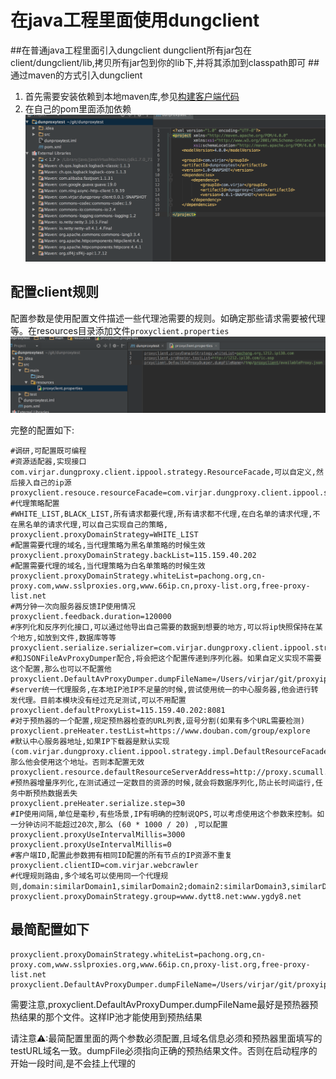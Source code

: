 # 在java工程里面使用dungclient
##在普通java工程里面引入dungclient
dungclient所有jar包在client/dungclient/lib,拷贝所有jar包到你的lib下,并将其添加到classpath即可
##通过maven的方式引入dungclient
1. 首先需要安装依赖到本地maven库,参见[构建客户端代码](build_code.md)
2. 在自己的pom里面添加依赖![image](../../pic/client_dependency.png)

## 配置client规则
配置参数是使用配置文件描述一些代理池需要的规则。如确定那些请求需要被代理等。在resources目录添加文件``proxyclient.properties``
![image](../../pic/proxyclient_properties.png)

完整的配置如下:
```
#调研,可配置既可编程
#资源适配器,实现接口com.virjar.dungproxy.client.ippool.strategy.ResourceFacade,可以自定义,然后接入自己的ip源
proxyclient.resouce.resourceFacade=com.virjar.dungproxy.client.ippool.strategy.impl.DefaultResourceFacade
#代理策略配置
#WHITE_LIST,BLACK_LIST,所有请求都要代理,所有请求都不代理,在白名单的请求代理,不在黑名单的请求代理,可以自己实现自己的策略,
proxyclient.proxyDomainStrategy=WHITE_LIST
#配置需要代理的域名,当代理策略为黑名单策略的时候生效
proxyclient.proxyDomainStrategy.backList=115.159.40.202
#配置需要代理的域名,当代理策略为白名单策略的时候生效
proxyclient.proxyDomainStrategy.whiteList=pachong.org,cn-proxy.com,www.sslproxies.org,www.66ip.cn,proxy-list.org,free-proxy-list.net
#两分钟一次向服务器反馈IP使用情况
proxyclient.feedback.duration=120000
#序列化和反序列化接口,可以通过他导出自己需要的数据到想要的地方,可以将ip快照保持在某个地方,如放到文件,数据库等等
proxyclient.serialize.serializer=com.virjar.dungproxy.client.ippool.strategy.impl.JSONFileAvProxyDumper
#和JSONFileAvProxyDumper配合,将会把这个配置传递到序列化器。如果自定义实现不需要这个配置,那么也可以不配置他
proxyclient.DefaultAvProxyDumper.dumpFileName=/Users/virjar/git/proxyipcenter/client/product/availableProxy.json
#server统一代理服务,在本地IP池IP不足量的时候,尝试使用统一的中心服务器,他会进行转发代理。目前本模块没有经过充足测试,可以不用配置
proxyclient.defaultProxyList=115.159.40.202:8081
#对于预热器的一个配置,规定预热器检查的URL列表,逗号分割(如果有多个URL需要检测)
proxyclient.preHeater.testList=https://www.douban.com/group/explore
#默认中心服务器地址,如果IP下载器是默认实现(com.virjar.dungproxy.client.ippool.strategy.impl.DefaultResourceFacade),那么他会使用这个地址。否则本配置无效
proxyclient.resource.defaultResourceServerAddress=http://proxy.scumall.com:8080
#预热器增量序列化,在测试通过一定数目的资源的时候,就会将数据序列化,防止长时间运行,任务中断预热数据丢失
proxyclient.preHeater.serialize.step=30
#IP使用间隔,单位是毫秒,有些场景,IP有明确的控制说QPS,可以考虑使用这个参数来控制。如一分钟访问不能超过20次,那么 (60 * 1000 / 20) ,可以配置proxyclient.proxyUseIntervalMillis=3000
proxyclient.proxyUseIntervalMillis=0
#客户端ID,配置此参数拥有相同ID配置的所有节点的IP资源不重复
proxyclient.clientID=com.virjar.webcrawler
#代理规则路由,多个域名可以使用同一个代理规则,domain:similarDomain1,similarDomain2;domain2:similarDomain3,similarDomain4...
proxyclient.proxyDomainStrategy.group=www.dytt8.net:www.ygdy8.net
```

## 最简配置如下
```
proxyclient.proxyDomainStrategy.whiteList=pachong.org,cn-proxy.com,www.sslproxies.org,www.66ip.cn,proxy-list.org,free-proxy-list.net
proxyclient.DefaultAvProxyDumper.dumpFileName=/Users/virjar/git/proxyipcenter/client/product/availableProxy.json
```
需要注意,proxyclient.DefaultAvProxyDumper.dumpFileName最好是预热器预热结果的那个文件。这样IP池才能使用到预热结果

请注意⚠:最简配置里面的两个参数必须配置,且域名信息必须和预热器里面填写的testURL域名一致。dumpFile必须指向正确的预热结果文件。否则在启动程序的开始一段时间,是不会挂上代理的